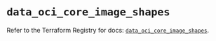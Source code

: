 # `data_oci_core_image_shapes`

Refer to the Terraform Registry for docs: [`data_oci_core_image_shapes`](https://registry.terraform.io/providers/hashicorp/oci/7.19.0/docs/data-sources/core_image_shapes).
